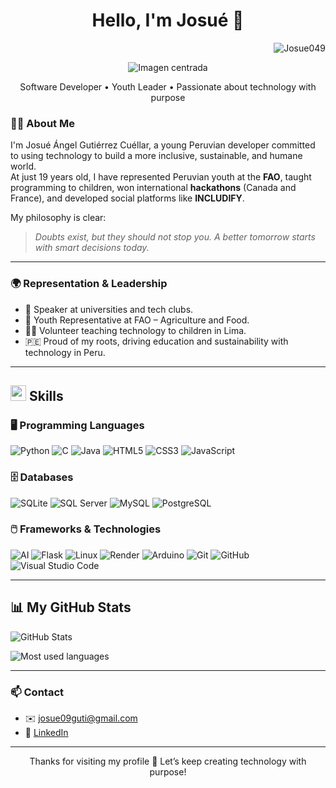 <h1 align="center">Hello, I'm Josué 👋</h1>

<p align="right">
  <img src="https://komarev.com/ghpvc/?username=Josue049&label=Profile%20views&color=373737&style=for-the-badge" alt="Josue049" />
</p>

<p align="center">
  <img src="https://i.ibb.co/JWY2T5RH/image1.png" alt="Imagen centrada" />
</p>

<p align="center">
  Software Developer • Youth Leader • Passionate about technology with purpose
</p>

### 🙋‍♂️ About Me

I'm Josué Ángel Gutiérrez Cuéllar, a young Peruvian developer committed to using technology to build a more inclusive, sustainable, and humane world.  
At just 19 years old, I have represented Peruvian youth at the **FAO**, taught programming to children, won international **hackathons** (Canada and France), and developed social platforms like **INCLUDIFY**.

My philosophy is clear:  
> *Doubts exist, but they should not stop you. A better tomorrow starts with smart decisions today.*

---

### 🌍 Representation & Leadership

- 🎤 Speaker at universities and tech clubs.  
- 🌱 Youth Representative at FAO – Agriculture and Food.  
- 👨‍🏫 Volunteer teaching technology to children in Lima.  
- 🇵🇪 Proud of my roots, driving education and sustainability with technology in Peru.

---

## <img src="https://media2.giphy.com/media/QssGEmpkyEOhBCb7e1/giphy.gif?cid=ecf05e47a0n3gi1bfqntqmob8g9aid1oyj2wr3ds3mg700bl&rid=giphy.gif" width="25"><b> Skills</b> 


### 🖥️ Programming Languages

![Python](https://img.shields.io/badge/Python-%2314354C.svg?style=for-the-badge&logo=python&logoColor=white)
![C](https://img.shields.io/badge/C-%232370ED.svg?style=for-the-badge&logo=c&logoColor=white)
![Java](https://img.shields.io/badge/Java-%23ED8B00.svg?style=for-the-badge&logo=java&logoColor=white)
![HTML5](https://img.shields.io/badge/HTML5-%23E34F26.svg?style=for-the-badge&logo=html5&logoColor=white)
![CSS3](https://img.shields.io/badge/CSS3-%231572B6.svg?style=for-the-badge&logo=css3&logoColor=white)
![JavaScript](https://img.shields.io/badge/JavaScript-%23F7DF1E.svg?style=for-the-badge&logo=javascript&logoColor=black)

### 🗄️ Databases

![SQLite](https://img.shields.io/badge/SQLite-%23003B57.svg?style=for-the-badge&logo=sqlite&logoColor=white)
![SQL Server](https://img.shields.io/badge/SQL%20Server-%23CC2927.svg?style=for-the-badge&logo=microsoftsqlserver&logoColor=white)
![MySQL](https://img.shields.io/badge/MySQL-%234479A1.svg?style=for-the-badge&logo=mysql&logoColor=white)
![PostgreSQL](https://img.shields.io/badge/PostgreSQL-%23336791.svg?style=for-the-badge&logo=postgresql&logoColor=white)

### 🖱️ Frameworks & Technologies

![AI](https://img.shields.io/badge/AI-%23008AD7.svg?style=for-the-badge&logo=databricks&logoColor=white)
![Flask](https://img.shields.io/badge/Flask-%23000.svg?style=for-the-badge&logo=flask&logoColor=white)
![Linux](https://img.shields.io/badge/Linux-FCC624?style=for-the-badge&logo=linux&logoColor=black)
![Render](https://img.shields.io/badge/Render-%23000000.svg?style=for-the-badge&logo=render&logoColor=white)
![Arduino](https://img.shields.io/badge/Arduino-%2300979D.svg?style=for-the-badge&logo=arduino&logoColor=white)
![Git](https://img.shields.io/badge/git-%23F05033.svg?style=for-the-badge&logo=git&logoColor=white)
![GitHub](https://img.shields.io/badge/github-%23121011.svg?style=for-the-badge&logo=github&logoColor=white)
![Visual Studio Code](https://img.shields.io/badge/VS%20Code-0078d7.svg?style=for-the-badge&logo=visual-studio-code&logoColor=white)

---

## 📊 My GitHub Stats

![GitHub Stats](https://github-readme-stats.vercel.app/api?username=Josue049&show_icons=true&theme=tokyonight)

![Most used languages](https://github-readme-stats.vercel.app/api/top-langs/?username=Josue049&layout=compact&theme=tokyonight)

---

### 📫 Contact

- ✉️ [josue09guti@gmail.com](mailto:josue09guti@gmail.com)  
- 💼 [LinkedIn](https://www.linkedin.com/in/tuusuario)

---

<p align="center">
  Thanks for visiting my profile 🙌 Let’s keep creating technology with purpose!
</p>
